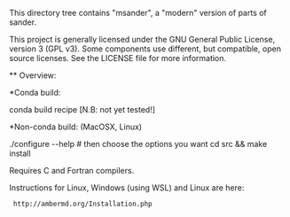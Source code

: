 
This directory tree contains "msander", a "modern" version of parts of
sander.

This project is generally licensed under the GNU General Public License,
version 3 (GPL v3).  Some components use different, but compatible, open
source licenses.  See the LICENSE file for more information.

** Overview:

*Conda build:

   conda build recipe  [N.B: not yet tested!]

*Non-conda build:  (MacOSX, Linux)

   ./configure --help   #  then choose the options you want
   cd src && make install

Requires C and Fortran compilers.

Instructions for Linux, Windows (using WSL) and Linux are here:

     http://ambermd.org/Installation.php

